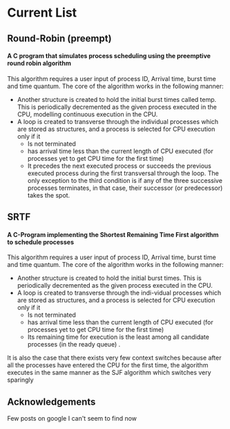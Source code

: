 # Current List 

## Round-Robin (preempt)
#### A C program that simulates process scheduling using the preemptive round robin algorithm

This algorithm requires a user input of process ID, Arrival time, burst time and time quantum. The core of the algorithm works in the following manner: 
- Another structure is created to hold the initial burst times called temp. This is periodically decremented as the given process executed in the CPU, modelling continuous execution in the CPU.
- A loop is created to transverse through the individual processes which are stored as structures, and a process is selected for CPU execution only if it  
   - Is not terminated
   - has arrival time less than the current length of CPU executed (for processes yet to get CPU time for the first time)
   - It precedes the next executed process or succeeds the previous executed process during the first transversal through the loop.
The only exception to the third condition is if any of the three successive processes terminates, in that case, their successor (or predecessor) takes the spot.


## SRTF
#### A C-Program implementing the Shortest Remaining Time First algorithm to schedule processes

This algorithm requires a user input of process ID, Arrival time, burst time and time quantum. The core of the algorithm works in the following manner: 
- Another structure is created to hold the initial burst times. This is periodically decremented as the given process executed in the CPU.
- A loop is created to transverse through the indi-vidual processes which are stored as structures, and a process is selected for CPU execution only if it  
  - Is not terminated
  - has arrival time less than the current length of CPU executed (for processes yet to get CPU time for the first time)
  - Its remaining time for execution is the least among all candidate processes (in the ready queue) .

It is also the case that there exists very few context switches because after all the processes have entered the CPU for the first time, the algorithm executes in the same manner as the SJF algorithm which switches very sparingly

## Acknowledgements
Few posts on google I can't seem to find now
